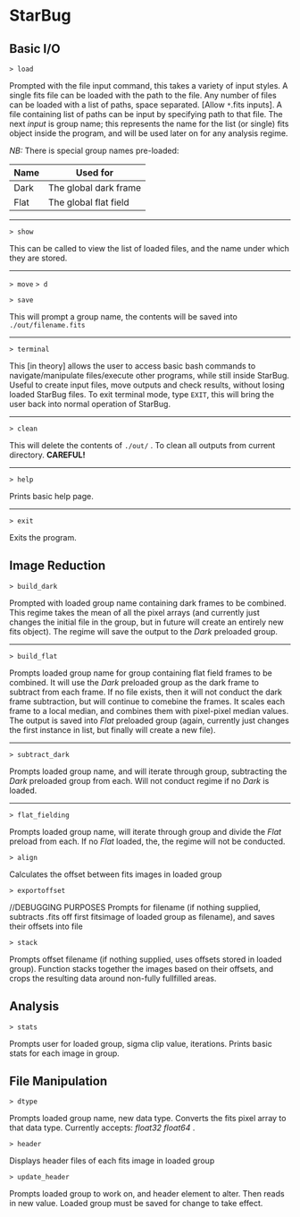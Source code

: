 # StarBug

## Basic I/O

`> load`

Prompted with the file input command, this takes a variety of input styles. A single fits file can be loaded with the path to the file. Any number of files can be loaded with a list of paths, space separated. [Allow `*`.fits inputs]. A file containing list of paths can be input by specifying path to that file.
The next *input* is group name; this represents the name for the list (or single) fits object inside the program, and will be used later on for any analysis regime.

*NB:* There is special group names pre-loaded:

| Name | Used for              |
|------|-----------------------|
| Dark | The global dark frame |
| Flat | The global flat field |

---

`> show`

This can be called to view the list of loaded files, and the name under which they are stored.

---
`> move`
`> d`


`> save`

This will prompt a group name, the contents will be saved into `./out/filename.fits`

---

`> terminal`

This [in theory] allows the user to access basic bash commands to navigate/manipulate files/execute other programs, while still inside StarBug. Useful to create input files, move outputs and check results, without losing loaded StarBug files. To exit terminal mode, type `EXIT`, this will bring the user back into normal operation of StarBug.

---

`> clean`

This will delete the contents of `./out/` . To clean all outputs from current directory. **CAREFUL!**

---

`> help`

Prints basic help page.

---

`> exit`

Exits the program.

## Image Reduction

`> build_dark`

Prompted with loaded group name containing dark frames to be combined. This regime takes the mean of all the pixel arrays (and currently just changes the initial file in the group, but in future will create an entirely new fits object). The regime will save the output to the *Dark* preloaded group.

---

`> build_flat`

Prompts loaded group name for group containing flat field frames to be combined. It will use the *Dark* preloaded group as the dark frame to subtract from each frame. If no file exists, then it will not conduct the dark frame subtraction, but will continue to comebine the frames. It scales each frame to a local median, and combines them with pixel-pixel median values. The output is saved into *Flat* preloaded group (again, currently just changes the first instance in list, but finally will create a new file).

---

`> subtract_dark`

Prompts loaded group name, and will iterate through group, subtracting the *Dark* preloaded group from each. Will not conduct regime if no *Dark* is loaded.

---

`> flat_fielding`

Prompts loaded group name, will iterate through group and divide the *Flat* preload from each. If no *Flat* loaded, the, the regime will not be conducted.

`> align`

Calculates the offset between fits images in loaded group

`> exportoffset`

//DEBUGGING PURPOSES
Prompts for filename (if nothing supplied, subtracts .fits off first fitsimage of loaded group as filename), and saves their offsets into file

`> stack`

Prompts offset filename (if nothing supplied, uses offsets stored in loaded group). Function stacks together the images based on their offsets, and crops the resulting data around non-fully fullfilled areas.

## Analysis

`> stats`

Prompts user for loaded group, sigma clip value, iterations. Prints basic stats for each image in group.

## File Manipulation

`> dtype`

Prompts loaded group name, new data type. Converts the fits pixel array to that data type. Currently accepts: *float32 float64* . 

`> header`

Displays header files of each fits image in loaded group

`> update_header`

Prompts loaded group to work on, and header element to alter. Then reads in new value. Loaded group must be saved for change to take effect.
